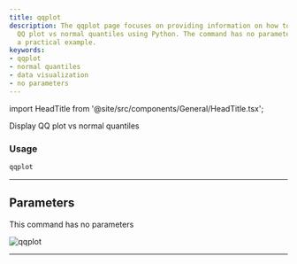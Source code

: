```yaml
---
title: qqplot
description: The qqplot page focuses on providing information on how to display a
  QQ plot vs normal quantiles using Python. The command has no parameters and includes
  a practical example.
keywords:
- qqplot
- normal quantiles
- data visualization
- no parameters
---
```


import HeadTitle from '@site/src/components/General/HeadTitle.tsx';

<HeadTitle title="economy/qa/qqplot - Reference | OpenBB Terminal Docs" />

Display QQ plot vs normal quantiles

### Usage

```python
qqplot
```

---

## Parameters

This command has no parameters


![qqplot](https://user-images.githubusercontent.com/46355364/154307858-acd1a7d0-bb40-4639-a69c-c316749a90ab.png)

---
